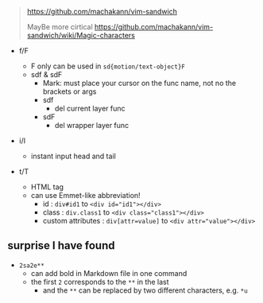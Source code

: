 > https://github.com/machakann/vim-sandwich
>
> MayBe more cirtical
> https://github.com/machakann/vim-sandwich/wiki/Magic-characters

- f/F
    - F only can be used in `sd{motion/text-object}F`
    - sdf & sdF
        - Mark: must place your cursor on the func name, not no the brackets or args
        - sdf 
            - del current layer func
        - sdF
            - del wrapper layer func

- i/I
    - instant input head and tail

- t/T
    - HTML tag
    - can use Emmet-like abbreviation!
        - id : `div#id1` to `<div id="id1"></div>`
        - class : `div.class1` to `<div class="class1"></div>`
        - custom attributes : `div[attr=value]` to `<div attr="value"></div>`

## surprise I have found

- `2sa2e**`
    - can add bold in Markdown file in one command
    - the first `2` corresponds to the `**` in the last
        - and the `**` can be replaced by two different characters, e.g. `*u`

